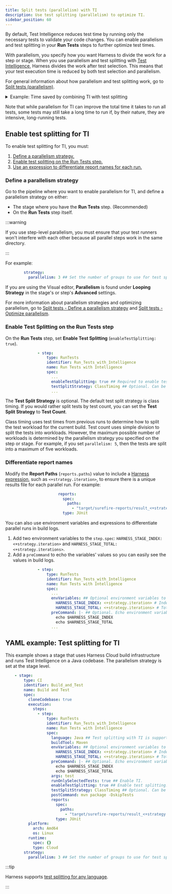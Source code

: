 ```yaml
---
title: Split tests (parallelism) with TI
description: Use test splitting (parallelism) to optimize TI.
sidebar_position: 60
---
```


<!-- Test splitting for python requires `junit_family=xunit1` in the code repo's `pytest.ini` file, or `-o junit_family="xunit1"` in the Build Arguments. CI-9225 automatically includes the build argument, so manual inclusion is no longer required. However, if they use their own reporting (to be used elsewhere than Harness) in pytest.ini, it is overridden. I am not sure if this caveat needs to be documented yet. -->

By default, Test Intelligence reduces test time by running only the necessary tests to validate your code changes. You can enable parallelism and test splitting in your **Run Tests** steps to further optimize test times.

With parallelism, you specify how you want Harness to divide the work for a step or stage. When you use parallelism and test splitting with [Test Intelligence](./set-up-test-intelligence.md), Harness divides the work after test selection. This means that your test execution time is reduced by both test selection and parallelism.

For general information about how parallelism and test splitting work, go to [Split tests (parallelism)](../speed-up-ci-test-pipelines-using-parallelism.md).

<details>
<summary>Example: Time saved by combining TI with test splitting</summary>

Suppose you have a pipeline that runs 100 tests, and each test takes about one second to run. Here's how TI and parallelism can reduce your test times:

* By default, without TI or parallelism, all 100 tests run in sequence, taking 100 seconds.
* With TI, test selection reduces the number of tests based on the detected changes. Supposing only 20 out of the 100 tests are required, the build with TI runs 20 tests in sequence, taking 20 seconds. This reduces test run time by 80%.
* With TI and parallelism, the selected tests are divided into a number of workloads. Supposing a maximum of four workloads and 20 selected tests, the 20 tests are split into four concurrently-running groups. It takes only five seconds to run the tests, reducing test run time by 95% compared to the default.

</details>

Note that while parallelism for TI can improve the total time it takes to run all tests, some tests may still take a long time to run if, by their nature, they are intensive, long-running tests.

## Enable test splitting for TI

To enable test splitting for TI, you must:

<!-- no toc -->
1. [Define a parallelism strategy.](#define-a-parallelism-strategy)
2. [Enable test splitting on the Run Tests step.](#enable-test-splitting-on-the-run-tests-step)
3. [Use an expression to differentiate report names for each run.](#differentiate-report-names)

### Define a parallelism strategy

Go to the pipeline where you want to enable parallelism for TI, and define a parallelism strategy on either:

* The stage where you have the **Run Tests** step. (Recommended)
* On the **Run Tests** step itself.

:::warning

If you use step-level parallelism, you must ensure that your test runners won't interfere with each other because all parallel steps work in the same directory.

:::

For example:

```yaml
        strategy:
          parallelism: 3 ## Set the number of groups to use for test splitting.
```

If you are using the Visual editor, **Parallelism** is found under **Looping Strategy** in the stage's or step's **Advanced** settings.

For more information about parallelism strategies and optimizing parallelism, go to [Split tests - Define a parallelism strategy](../speed-up-ci-test-pipelines-using-parallelism.md#define-a-parallelism-strategy) and [Split tests - Optimize parallelism](../speed-up-ci-test-pipelines-using-parallelism.md#optimize-parallelism).


### Enable Test Splitting on the Run Tests step

On the **Run Tests** step, set **Enable Test Splitting** (`enableTestSplitting: true`).

```yaml
              - step:
                  type: RunTests
                  identifier: Run_Tests_with_Intelligence
                  name: Run Tests with Intelligence
                  spec:
                    ...
                    enableTestSplitting: true ## Required to enable test splitting.
                    testSplitStrategy: ClassTiming ## Optional. Can be ClassTiming or TestCount. Default is ClassTiming.
                    ...
```

The **Test Split Strategy** is optional. The default test split strategy is class timing. If you would rather split tests by test count, you can set the **Test Split Strategy** to **Test Count**.

Class timing uses test times from previous runs to determine how to split the test workload for the current build. Test count uses simple division to split the tests into workloads. However, the maximum possible number of workloads is determined by the parallelism strategy you specified on the step or stage. For example, if you set `parallelism: 5`, then the tests are split into a maximum of five workloads.

### Differentiate report names

Modify the **Report Paths** (`reports.paths`) value to include a [Harness expression](/docs/platform/Variables-and-Expressions/harness-variables), such as `<+strategy.iteration>`, to ensure there is a unique results file for each parallel run. For example:

```yaml
                       reports:
                         spec:
                           paths:
                             - "target/surefire-reports/result_<+strategy.iteration>.xml"
                         type: JUnit
```

You can also use environment variables and expressions to differentiate parallel runs in build logs.

1. Add two environment variables to the `step.spec`: `HARNESS_STAGE_INDEX: <+strategy.iteration>` and `HARNESS_STAGE_TOTAL: <+strategy.iterations>`.
2. Add a `preCommand` to echo the variables' values so you can easily see the values in build logs.

```yaml
              - step:
                  type: RunTests
                  identifier: Run_Tests_with_Intelligence
                  name: Run Tests with Intelligence
                  spec:
                    ...
                    envVariables: ## Optional environment variables to differentiate parallel runs.
                      HARNESS_STAGE_INDEX: <+strategy.iteration> # Index of current parallel run.
                      HARNESS_STAGE_TOTAL: <+strategy.iterations> # Total parallel runs.
                    preCommand: |- ## Optional. Echo environment variables to differentiate parallel runs in build logs.
                      echo $HARNESS_STAGE_INDEX
                      echo $HARNESS_STAGE_TOTAL
                    ...
```

## YAML example: Test splitting for TI

This example shows a stage that uses Harness Cloud build infrastructure and runs Test Intelligence on a Java codebase. The parallelism strategy is set at the stage level.

```yaml
    - stage:
        type: CI
        identifier: Build_and_Test
        name: Build and Test
        spec:
          cloneCodebase: true
          execution:
            steps:
              - step:
                  type: RunTests
                  identifier: Run_Tests_with_Intelligence
                  name: Run Tests with Intelligence
                  spec:
                    language: Java ## Test splitting with TI is supported for all languages and tools that are supported by TI.
                    buildTool: Maven
                    envVariables: ## Optional environment variables to differentiate parallel runs.
                      HARNESS_STAGE_INDEX: <+strategy.iteration> # Index of current parallel run.
                      HARNESS_STAGE_TOTAL: <+strategy.iterations> # Total parallel runs.
                    preCommand: |- ## Optional. Echo environment variables to differentiate parallel runs in build logs.
                      echo $HARNESS_STAGE_INDEX
                      echo $HARNESS_STAGE_TOTAL
                    args: test
                    runOnlySelectedTests: true ## Enable TI.
                    enableTestSplitting: true ## Enable test splitting.
                    testSplitStrategy: ClassTiming ## Optional. Can be ClassTiming or TestCount. Default is ClassTiming.
                    postCommand: mvn package -DskipTests
                    reports:
                      spec:
                        paths:
                          - "target/surefire-reports/result_<+strategy.iteration>.xml" ## Use an expression to generate a unique results file for each parallel run.
                      type: JUnit
          platform:
            arch: Amd64
            os: Linux
          runtime:
            spec: {}
            type: Cloud
        strategy:
          parallelism: 3 ## Set the number of groups to use for test splitting.
```

:::tip

Harness supports [test splitting for any language](../speed-up-ci-test-pipelines-using-parallelism.md).

:::